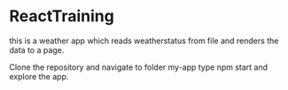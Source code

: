 # ReactTraining

this is a weather app which reads weatherstatus from file and renders the data to a page.

Clone the repository and navigate to folder my-app
type npm start and explore the app.
